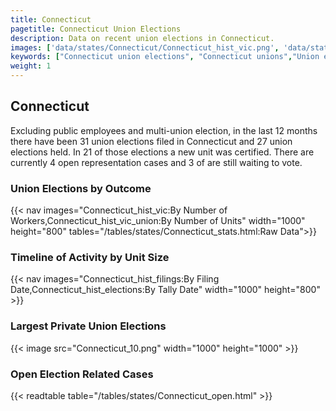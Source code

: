 ```yaml
---
title: Connecticut
pagetitle: Connecticut Union Elections
description: Data on recent union elections in Connecticut.
images: ['data/states/Connecticut/Connecticut_hist_vic.png', 'data/states/Connecticut/Connecticut_hist_size.png', 'data/states/Connecticut/Connecticut_10.png']
keywords: ["Connecticut union elections", "Connecticut unions","Union elections"]
weight: 1
---
```

##  Connecticut

Excluding public employees and multi-union election, in the last 12 months there have been 31 union elections filed in Connecticut and 27 union elections held. In 21 of those elections a new unit was certified. There are currently 4 open representation cases and 3 of are still waiting to vote.

### Union Elections by Outcome
{{< nav images="Connecticut_hist_vic:By Number of Workers,Connecticut_hist_vic_union:By Number of Units" width="1000" height="800" tables="/tables/states/Connecticut_stats.html:Raw Data">}}

### Timeline of Activity by Unit Size
{{< nav images="Connecticut_hist_filings:By Filing Date,Connecticut_hist_elections:By Tally Date" width="1000" height="800" >}}

### Largest Private Union Elections
{{< image src="Connecticut_10.png" width="1000" height="1000"  >}}

### Open Election Related Cases
{{< readtable table="/tables/states/Connecticut_open.html" >}}

